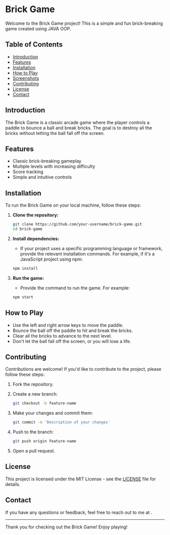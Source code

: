 

# Brick Game

Welcome to the Brick Game project! This is a simple and fun brick-breaking game created using JAVA OOP.

## Table of Contents

- [Introduction](#introduction)
- [Features](#features)
- [Installation](#installation)
- [How to Play](#how-to-play)
- [Screenshots](#screenshots)
- [Contributing](#contributing)
- [License](#license)
- [Contact](#contact)

## Introduction

The Brick Game is a classic arcade game where the player controls a paddle to bounce a ball and break bricks. The goal is to destroy all the bricks without letting the ball fall off the screen.

## Features

- Classic brick-breaking gameplay
- Multiple levels with increasing difficulty
- Score tracking
- Simple and intuitive controls

## Installation

To run the Brick Game on your local machine, follow these steps:

1. **Clone the repository:**

    ```bash
    git clone https://github.com/your-username/brick-game.git
    cd brick-game
    ```

2. **Install dependencies:**

    - If your project uses a specific programming language or framework, provide the relevant installation commands. For example, if it's a JavaScript project using npm:

    ```bash
    npm install
    ```

3. **Run the game:**

    - Provide the command to run the game. For example:

    ```bash
    npm start
    ```

## How to Play

- Use the left and right arrow keys to move the paddle.
- Bounce the ball off the paddle to hit and break the bricks.
- Clear all the bricks to advance to the next level.
- Don't let the ball fall off the screen, or you will lose a life.


## Contributing

Contributions are welcome! If you'd like to contribute to the project, please follow these steps:

1. Fork the repository.
2. Create a new branch:

    ```bash
    git checkout -b feature-name
    ```

3. Make your changes and commit them:

    ```bash
    git commit -m 'Description of your changes'
    ```

4. Push to the branch:

    ```bash
    git push origin feature-name
    ```

5. Open a pull request.

## License

This project is licensed under the MIT License - see the [LICENSE](LICENSE) file for details.

## Contact

If you have any questions or feedback, feel free to reach out to me at [](ghdbashen@gmail.com).

---

Thank you for checking out the Brick Game! Enjoy playing!
